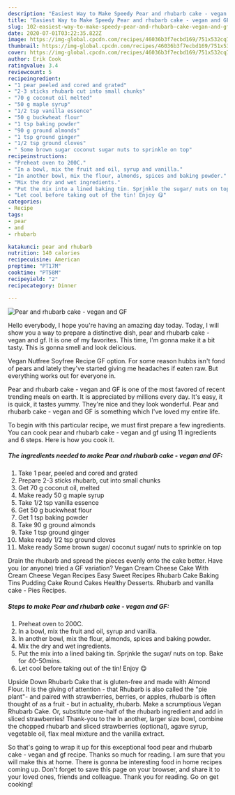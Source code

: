 ```yaml
---
description: "Easiest Way to Make Speedy Pear and rhubarb cake - vegan and GF"
title: "Easiest Way to Make Speedy Pear and rhubarb cake - vegan and GF"
slug: 102-easiest-way-to-make-speedy-pear-and-rhubarb-cake-vegan-and-gf
date: 2020-07-01T03:22:35.822Z
image: https://img-global.cpcdn.com/recipes/46036b3f7ecbd169/751x532cq70/pear-and-rhubarb-cake-vegan-and-gf-recipe-main-photo.jpg
thumbnail: https://img-global.cpcdn.com/recipes/46036b3f7ecbd169/751x532cq70/pear-and-rhubarb-cake-vegan-and-gf-recipe-main-photo.jpg
cover: https://img-global.cpcdn.com/recipes/46036b3f7ecbd169/751x532cq70/pear-and-rhubarb-cake-vegan-and-gf-recipe-main-photo.jpg
author: Erik Cook
ratingvalue: 3.4
reviewcount: 5
recipeingredient:
- "1 pear peeled and cored and grated"
- "2-3 sticks rhubarb cut into small chunks"
- "70 g coconut oil melted"
- "50 g maple syrup"
- "1/2 tsp vanilla essence"
- "50 g buckwheat flour"
- "1 tsp baking powder"
- "90 g ground almonds"
- "1 tsp ground ginger"
- "1/2 tsp ground cloves"
- " Some brown sugar coconut sugar nuts to sprinkle on top"
recipeinstructions:
- "Preheat oven to 200C."
- "In a bowl, mix the fruit and oil, syrup and vanilla."
- "In another bowl, mix the flour, almonds, spices and baking powder."
- "Mix the dry and wet ingredients."
- "Put the mix into a lined baking tin. Sprjnkle the sugar/ nuts on top. Bake for 40-50mins."
- "Let cool before taking out of the tin! Enjoy 😋"
categories:
- Recipe
tags:
- pear
- and
- rhubarb

katakunci: pear and rhubarb 
nutrition: 140 calories
recipecuisine: American
preptime: "PT17M"
cooktime: "PT58M"
recipeyield: "2"
recipecategory: Dinner

---
```



![Pear and rhubarb cake - vegan and GF](https://img-global.cpcdn.com/recipes/46036b3f7ecbd169/751x532cq70/pear-and-rhubarb-cake-vegan-and-gf-recipe-main-photo.jpg)

Hello everybody, I hope you're having an amazing day today. Today, I will show you a way to prepare a distinctive dish, pear and rhubarb cake - vegan and gf. It is one of my favorites. This time, I'm gonna make it a bit tasty. This is gonna smell and look delicious.

Vegan Nutfree Soyfree Recipe GF option. For some reason hubbs isn&#39;t fond of pears and lately they&#39;ve started giving me headaches if eaten raw. But everything works out for everyone in.

Pear and rhubarb cake - vegan and GF is one of the most favored of recent trending meals on earth. It is appreciated by millions every day. It's easy, it is quick, it tastes yummy. They're nice and they look wonderful. Pear and rhubarb cake - vegan and GF is something which I've loved my entire life.


To begin with this particular recipe, we must first prepare a few ingredients. You can cook pear and rhubarb cake - vegan and gf using 11 ingredients and 6 steps. Here is how you cook it.

<!--inarticleads1-->

##### The ingredients needed to make Pear and rhubarb cake - vegan and GF:

1. Take 1 pear, peeled and cored and grated
1. Prepare 2-3 sticks rhubarb, cut into small chunks
1. Get 70 g coconut oil, melted
1. Make ready 50 g maple syrup
1. Take 1/2 tsp vanilla essence
1. Get 50 g buckwheat flour
1. Get 1 tsp baking powder
1. Take 90 g ground almonds
1. Take 1 tsp ground ginger
1. Make ready 1/2 tsp ground cloves
1. Make ready  Some brown sugar/ coconut sugar/ nuts to sprinkle on top


Drain the rhubarb and spread the pieces evenly onto the cake better. Have you (or anyone) tried a GF variation? Vegan Cream Cheese Cake With Cream Cheese Vegan Recipes Easy Sweet Recipes Rhubarb Cake Baking Tins Pudding Cake Round Cakes Healthy Desserts. Rhubarb and vanilla cake - Pies Recipes. 

<!--inarticleads2-->

##### Steps to make Pear and rhubarb cake - vegan and GF:

1. Preheat oven to 200C.
1. In a bowl, mix the fruit and oil, syrup and vanilla.
1. In another bowl, mix the flour, almonds, spices and baking powder.
1. Mix the dry and wet ingredients.
1. Put the mix into a lined baking tin. Sprjnkle the sugar/ nuts on top. Bake for 40-50mins.
1. Let cool before taking out of the tin! Enjoy 😋


Upside Down Rhubarb Cake that is gluten-free and made with Almond Flour. It is the giving of attention - that Rhubarb is also called the &#34;pie plant&#34;- and paired with strawberries, berries, or apples, rhubarb is often thought of as a fruit - but in actuality, rhubarb. Make a scrumptious Vegan Rhubarb Cake. Or, substitute one-half of the rhubarb ingredient and add in sliced strawberries! Thank-you to the In another, larger size bowl, combine the chopped rhubarb and sliced strawberries (optional), agave syrup, vegetable oil, flax meal mixture and the vanilla extract. 

So that's going to wrap it up for this exceptional food pear and rhubarb cake - vegan and gf recipe. Thanks so much for reading. I am sure that you will make this at home. There is gonna be interesting food in home recipes coming up. Don't forget to save this page on your browser, and share it to your loved ones, friends and colleague. Thank you for reading. Go on get cooking!
